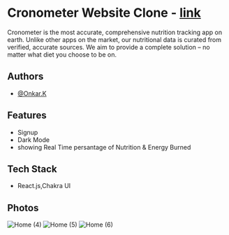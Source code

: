 # Cronometer Website Clone - [link](https://cronometer-app-onkark0273.vercel.app/)

Cronometer is the most accurate, comprehensive nutrition tracking app on earth. Unlike other apps on the market, our nutritional data is curated from verified, accurate sources. We aim to provide a complete solution – no matter what diet you choose to be on.


## Authors

- [@Onkar.K](https://github.com/OnkarK0273)

## Features

- Signup
- Dark Mode
- showing Real Time persantage of Nutrition & Energy Burned 

## Tech Stack

- React.js,Chakra UI

## Photos
![Home (4)](https://user-images.githubusercontent.com/110043714/208608251-6c18fed6-3a42-4dc8-aaee-524d237b3fcb.png)
![Home (5)](https://user-images.githubusercontent.com/110043714/208608260-466a5eac-2409-4606-a4d3-29c0ce5663dc.png)
![Home (6)](https://user-images.githubusercontent.com/110043714/208608265-bc6e6b08-01ee-4323-aca7-db94d75ebfbe.png)
